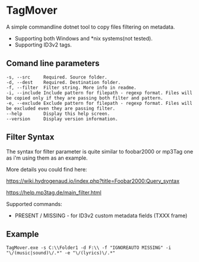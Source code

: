 # TagMover
A simple commandline dotnet tool to copy files filtering on metadata.

* Supporting both Windows and *nix systems(not tested).
* Supporting ID3v2 tags.

## Comand line parameters
```
-s, --src     Required. Source folder.
-d, --dest    Required. Destination folder.
-f, --filter  Filter string. More info in readme.
-i, --include Include pattern for filepath - regexp format. Files will be copied only if they are passing both filter and pattern.
-e, --exclude Exclude pattern for filepath - regexp format. Files will be excluded even they are passing filter.
--help        Display this help screen.
--version     Display version information.
```

## Filter Syntax

The syntax for filter parameter is quite similar to foobar2000 or mp3Tag one as i'm using them as an example.

More details you could find here:

https://wiki.hydrogenaud.io/index.php?title=Foobar2000:Query_syntax

https://help.mp3tag.de/main_filter.html

Supported commands:
* PRESENT / MISSING - for ID3v2 custom metadata fields (TXXX frame)

## Example
```
TagMover.exe -s C:\\Folder1 -d F:\\ -f "IGNOREAUTO MISSING" -i "\/(music|sound)\/.*" -e "\/(lyrics)\/.*"
```
